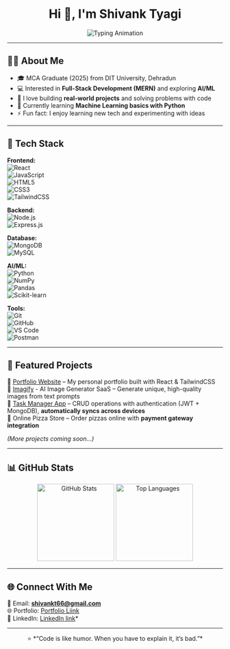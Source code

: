 <!-- Profile Header -->
<h1 align="center">Hi 👋, I'm Shivank Tyagi</h1>

<p align="center">
  <img src="https://readme-typing-svg.herokuapp.com?font=Fira+Code&size=22&duration=3000&pause=1000&color=00C4FF&center=true&vCenter=true&width=500&lines=Full+Stack+Web+Developer;MERN+Stack+Developer;AI+%26+ML+Enthusiast;Open+Source+Contributor;Always+Learning+New+Things" alt="Typing Animation" />
</p>

---

## 👨‍💻 About Me  
- 🎓 MCA Graduate (2025) from DIT University, Dehradun  
- 💻 Interested in **Full-Stack Development (MERN)** and exploring **AI/ML**  
- 🚀 I love building **real-world projects** and solving problems with code  
- 🌱 Currently learning **Machine Learning basics with Python**  
- ⚡ Fun fact: I enjoy learning new tech and experimenting with ideas  

---

## 🔧 Tech Stack  

**Frontend:**  
![React](https://img.shields.io/badge/React-20232A?style=for-the-badge&logo=react&logoColor=61DAFB)  
![JavaScript](https://img.shields.io/badge/JavaScript-323330?style=for-the-badge&logo=javascript&logoColor=F7DF1E)  
![HTML5](https://img.shields.io/badge/HTML5-E34F26?style=for-the-badge&logo=html5&logoColor=white)  
![CSS3](https://img.shields.io/badge/CSS3-1572B6?style=for-the-badge&logo=css3&logoColor=white)  
![TailwindCSS](https://img.shields.io/badge/Tailwind_CSS-38B2AC?style=for-the-badge&logo=tailwind-css&logoColor=white)  

**Backend:**  
![Node.js](https://img.shields.io/badge/Node.js-43853D?style=for-the-badge&logo=node-dot-js&logoColor=white)  
![Express.js](https://img.shields.io/badge/Express.js-404D59?style=for-the-badge)  

**Database:**  
![MongoDB](https://img.shields.io/badge/MongoDB-4EA94B?style=for-the-badge&logo=mongodb&logoColor=white)  
![MySQL](https://img.shields.io/badge/MySQL-005C84?style=for-the-badge&logo=mysql&logoColor=white)  

**AI/ML:**  
![Python](https://img.shields.io/badge/Python-14354C?style=for-the-badge&logo=python&logoColor=yellow)  
![NumPy](https://img.shields.io/badge/Numpy-013243?style=for-the-badge&logo=numpy&logoColor=white)  
![Pandas](https://img.shields.io/badge/Pandas-150458?style=for-the-badge&logo=pandas&logoColor=white)  
![Scikit-learn](https://img.shields.io/badge/Scikit--Learn-F7931E?style=for-the-badge&logo=scikit-learn&logoColor=white)  

**Tools:**  
![Git](https://img.shields.io/badge/Git-F05032?style=for-the-badge&logo=git&logoColor=white)  
![GitHub](https://img.shields.io/badge/GitHub-100000?style=for-the-badge&logo=github&logoColor=white)  
![VS Code](https://img.shields.io/badge/VS_Code-0078D4?style=for-the-badge&logo=visual-studio-code&logoColor=white)  
![Postman](https://img.shields.io/badge/Postman-FF6C37?style=for-the-badge&logo=postman&logoColor=white)  

---

## 📌 Featured Projects  
🔹 [Portfolio Website](https://shivanktyagi-portfolio.netlify.app/) – My personal portfolio built with React & TailwindCSS  
🔹 [Imagify](https://imagify-three-phi.vercel.app/) - AI Image Generator SaaS – Generate unique, high-quality images from text prompts  
🔹 [Task Manager App](https://to-do-application-eight-topaz.vercel.app/) – CRUD operations with authentication (JWT + MongoDB), **automatically syncs across devices**  
🔹 Online Pizza Store – Order pizzas online with **payment gateway integration**  

*(More projects coming soon...)*  
 

---

## 📊 GitHub Stats  

<p align="center">
  <img src="https://github-readme-stats.vercel.app/api?username=shivankt66&show_icons=true&theme=tokyonight" alt="GitHub Stats" height="180"/>
  <img src="https://github-readme-stats.vercel.app/api/top-langs/?username=shivankt66&layout=compact&theme=tokyonight" alt="Top Languages" height="180"/>
</p>

---

## 🌐 Connect With Me  
📩 Email: **shivankt66@gmail.com**  
🌐 Portfolio: [Portfolio Liink](https://shivanktyagi-portfolio.netlify.app/)  
💼 LinkedIn: [LinkedIn link](https://www.linkedin.com/in/shivank-tyagi-916216247/)*  

---

<p align="center">
  ⭐️ *“Code is like humor. When you have to explain it, it’s bad.”* 
</p>
